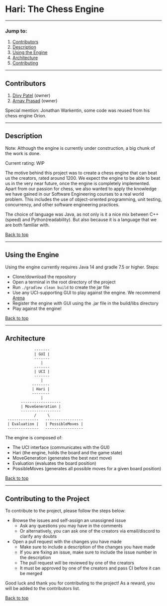 # Hari: The Chess Engine

---

### Jump to:

1. [Contributors](#contributors)
2. [Description](#description)
2. [Using the Engine](#using-the-engine)
3. [Architecture](#architecture)
4. [Contributing](#contributing-to-the-project)

---

## Contributors

1. [Divy Patel](https://github.com/divy-07) (owner)
2. [Arnav Prasad](https://github.com/arnavpd) (owner)

Special mention: Jonathan Warkentin, some code was reused from his chess engine Orion.

---

## Description

[//]: # "Edit this section when implementation is complete"

Note: Although the engine is currently under construction, a big chunk of the work is done.

Current rating: WIP

The motive behind this project was to create a chess engine that can beat us the creators, rated around 1200.
We expect the engine to be able to beat us in the very near future, once the engine is completely implemented.
Apart from our passion for chess, we also wanted to apply the knowledge we have gained in our Software Engineering courses to a real world problem.
This includes the use of object-oriented programming, unit testing, concurrency, and other software engineering practices.

The choice of language was Java, as not only is it a nice mix between C++(speed) and Python(readability).
But also because it is a language that we are both familiar with.

[Back to top](#hari--the-chess-engine)

---

## Using the Engine

Using the engine currently requires Java 14 and gradle 7.5 or higher. 
Steps:
- Clone/download the repository
- Open a terminal in the root directory of the project
- Run `./gradlew clean build` to create the jar file
- Use any UCI-supporting GUI to play against the engine. We recommend [Arena](http://www.playwitharena.de/)
- Register the engine with GUI using the .jar file in the build/libs directory
- Play against the engine!

[Back to top](#hari--the-chess-engine)

---

## Architecture

[//]: # "Edit this section when architecture is changed"

```
             -------
             | GUI |
             -------
                |
             -------
             | UCI |
             -------
                |  
            --------
            | Hari |
            --------
                |
       ------------------
       | MoveGeneration |
       ------------------
             /     \
 --------------   -----------------
 | Evaluation |   | PossibleMoves |
 --------------   -----------------
```

The engine is composed of: 
- The UCI interface (communicates with the GUI)
- Hari (the engine, holds the board and the game state)
- MoveGeneration (generates the best next move)
- Evaluation (evaluates the board position)
- PossibleMoves (generates all possible moves for a given board position)

[Back to top](#hari--the-chess-engine)

---

## Contributing to the Project

To contribute to the project, please follow the steps below:
- Browse the issues and self-assign an unassigned issue
  - Ask any questions you may have in the comments
  - Or alternatively, you can ask one of the creators via email/discord to clarify any doubts
- Open a pull request with the changes you have made
  - Make sure to include a description of the changes you have made
  - If you are fixing an issue, make sure to include the issue number in the description
  - The pull request will be reviewed by one of the creators
  - It must be approved by one of the creators and pass CI before it can be merged

Good luck and thank you for contributing to the project!
As a reward, you will be added to the contributors list.

[Back to top](#hari--the-chess-engine)
